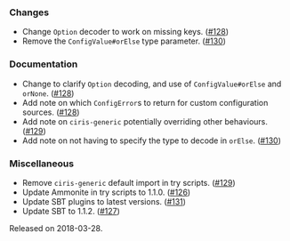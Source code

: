 ### Changes
- Change `Option` decoder to work on missing keys. ([#128][#128])
- Remove the `ConfigValue#orElse` type parameter. ([#130][#130])

### Documentation
- Change to clarify `Option` decoding, and use of `ConfigValue#orElse` and `orNone`. ([#128][#128])
- Add note on which `ConfigError`s to return for custom configuration sources. ([#128][#128])
- Add note on `ciris-generic` potentially overriding other behaviours. ([#129][#129])
- Add note on not having to specify the type to decode in `orElse`. ([#130][#130])

### Miscellaneous
- Remove `ciris-generic` default import in try scripts. ([#129][#129])
- Update Ammonite in try scripts to 1.1.0. ([#126][#126])
- Update SBT plugins to latest versions. ([#131][#131])
- Update SBT to 1.1.2. ([#127][#127])

[#126]: https://github.com/vlovgr/ciris/pull/126
[#127]: https://github.com/vlovgr/ciris/pull/127
[#128]: https://github.com/vlovgr/ciris/pull/128
[#129]: https://github.com/vlovgr/ciris/pull/129
[#130]: https://github.com/vlovgr/ciris/pull/130
[#131]: https://github.com/vlovgr/ciris/pull/131

Released on 2018-03-28.
